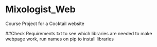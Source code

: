 # Mixologist_Web
Course Project for a Cocktail website

##Check Requirements.txt to see which libraries are needed to make webpage work, run names on pip to install libraries 
